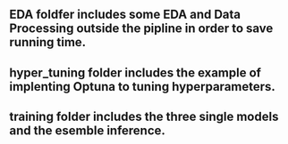 ## EDA foldfer includes some EDA and Data Processing outside the pipline in order to save running time.

## hyper_tuning folder includes the example of implenting Optuna to tuning hyperparameters.

## training folder includes the three single models and the esemble inference.
